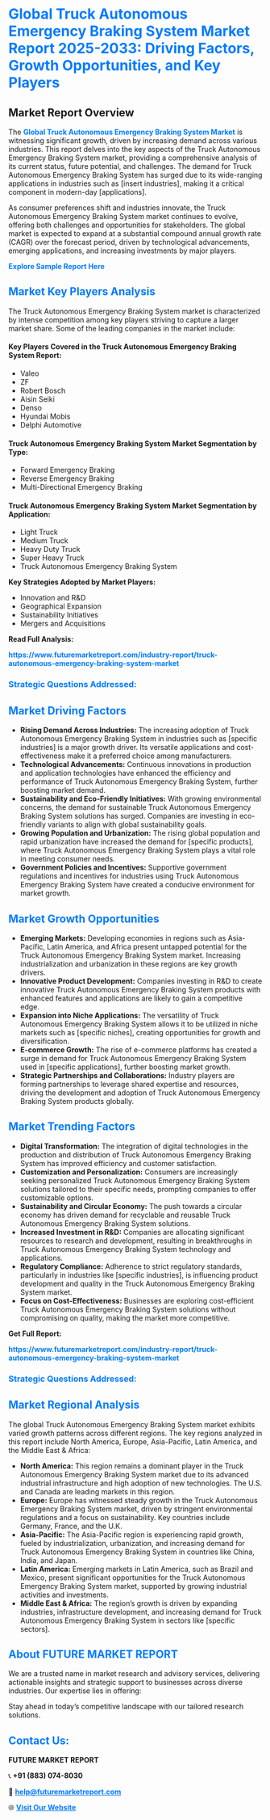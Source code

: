 <h1 style="color: #007BFF;">Global Truck Autonomous Emergency Braking System Market Report 2025-2033: Driving Factors, Growth Opportunities, and Key Players</h1>

<section id="overview">
<h2>Market Report Overview</h2>
<p>The <a href="https://www.futuremarketreport.com/industry-report/truck-autonomous-emergency-braking-system-market" style="color: #007BFF; text-decoration: none;"><strong>Global Truck Autonomous Emergency Braking System Market</strong></a> is witnessing significant growth, driven by increasing demand across various industries. This report delves into the key aspects of the Truck Autonomous Emergency Braking System market, providing a comprehensive analysis of its current status, future potential, and challenges. The demand for Truck Autonomous Emergency Braking System has surged due to its wide-ranging applications in industries such as [insert industries], making it a critical component in modern-day [applications].</p>
<p>As consumer preferences shift and industries innovate, the Truck Autonomous Emergency Braking System market continues to evolve, offering both challenges and opportunities for stakeholders. The global market is expected to expand at a substantial compound annual growth rate (CAGR) over the forecast period, driven by technological advancements, emerging applications, and increasing investments by major players.</p>
</section>

<section id="overview">
<p><a href="https://www.futuremarketreport.com/request-sample/reportId=126267" style="color: #007BFF; text-decoration: none;"><strong>Explore Sample Report Here</strong></a></p>
</section>

<section id="key-players">
<h2 style="color: #007BFF;">Market Key Players Analysis</h2>
<p>The Truck Autonomous Emergency Braking System market is characterized by intense competition among key players striving to capture a larger market share. Some of the leading companies in the market include:</p>
<h4>Key Players Covered in the Truck Autonomous Emergency Braking System Report:</h4>
<ul><li>Valeo</li><li>ZF</li><li>Robert Bosch</li><li>Aisin Seiki</li><li>Denso</li><li>Hyundai Mobis</li><li>Delphi Automotive</li></ul>
<h4>Truck Autonomous Emergency Braking System Market Segmentation by Type:</h4>
<ul><li>Forward Emergency Braking</li><li>Reverse Emergency Braking</li><li>Multi-Directional Emergency Braking</li></ul>

<h4>Truck Autonomous Emergency Braking System Market Segmentation by Application:</h4>
<ul><li>Light Truck</li><li>Medium Truck</li><li>Heavy Duty Truck</li><li>Super Heavy Truck</li><li>Truck Autonomous Emergency Braking System</li></ul>
<p><strong>Key Strategies Adopted by Market Players:</strong></p>
<ul>
<li>Innovation and R&D</li>
<li>Geographical Expansion</li>
<li>Sustainability Initiatives</li>
<li>Mergers and Acquisitions</li>
</ul>
</section>

<section>
<p><strong>Read Full Analysis: </strong></p><a href="https://www.futuremarketreport.com/industry-report/truck-autonomous-emergency-braking-system-market" style="color: #007BFF; text-decoration: none;"><strong>https://www.futuremarketreport.com/industry-report/truck-autonomous-emergency-braking-system-market</strong></a>
<h3 style="color: #007BFF;">Strategic Questions Addressed:</h3>
</section>

<section id="driving-factors">
<h2 style="color: #007BFF;">Market Driving Factors</h2>
<ul>
<li><strong>Rising Demand Across Industries:</strong> The increasing adoption of Truck Autonomous Emergency Braking System in industries such as [specific industries] is a major growth driver. Its versatile applications and cost-effectiveness make it a preferred choice among manufacturers.</li>
<li><strong>Technological Advancements:</strong> Continuous innovations in production and application technologies have enhanced the efficiency and performance of Truck Autonomous Emergency Braking System, further boosting market demand.</li>
<li><strong>Sustainability and Eco-Friendly Initiatives:</strong> With growing environmental concerns, the demand for sustainable Truck Autonomous Emergency Braking System solutions has surged. Companies are investing in eco-friendly variants to align with global sustainability goals.</li>
<li><strong>Growing Population and Urbanization:</strong> The rising global population and rapid urbanization have increased the demand for [specific products], where Truck Autonomous Emergency Braking System plays a vital role in meeting consumer needs.</li>
<li><strong>Government Policies and Incentives:</strong> Supportive government regulations and incentives for industries using Truck Autonomous Emergency Braking System have created a conducive environment for market growth.</li>
</ul>
</section>

<section id="growth-opportunities">
<h2 style="color: #007BFF;">Market Growth Opportunities</h2>
<ul>
<li><strong>Emerging Markets:</strong> Developing economies in regions such as Asia-Pacific, Latin America, and Africa present untapped potential for the Truck Autonomous Emergency Braking System market. Increasing industrialization and urbanization in these regions are key growth drivers.</li>
<li><strong>Innovative Product Development:</strong> Companies investing in R&D to create innovative Truck Autonomous Emergency Braking System products with enhanced features and applications are likely to gain a competitive edge.</li>
<li><strong>Expansion into Niche Applications:</strong> The versatility of Truck Autonomous Emergency Braking System allows it to be utilized in niche markets such as [specific niches], creating opportunities for growth and diversification.</li>
<li><strong>E-commerce Growth:</strong> The rise of e-commerce platforms has created a surge in demand for Truck Autonomous Emergency Braking System used in [specific applications], further boosting market growth.</li>
<li><strong>Strategic Partnerships and Collaborations:</strong> Industry players are forming partnerships to leverage shared expertise and resources, driving the development and adoption of Truck Autonomous Emergency Braking System products globally.</li>
</ul>
</section>

<section id="trending-factors">
<h2 style="color: #007BFF;">Market Trending Factors</h2>
<ul>
<li><strong>Digital Transformation:</strong> The integration of digital technologies in the production and distribution of Truck Autonomous Emergency Braking System has improved efficiency and customer satisfaction.</li>
<li><strong>Customization and Personalization:</strong> Consumers are increasingly seeking personalized Truck Autonomous Emergency Braking System solutions tailored to their specific needs, prompting companies to offer customizable options.</li>
<li><strong>Sustainability and Circular Economy:</strong> The push towards a circular economy has driven demand for recyclable and reusable Truck Autonomous Emergency Braking System solutions.</li>
<li><strong>Increased Investment in R&D:</strong> Companies are allocating significant resources to research and development, resulting in breakthroughs in Truck Autonomous Emergency Braking System technology and applications.</li>
<li><strong>Regulatory Compliance:</strong> Adherence to strict regulatory standards, particularly in industries like [specific industries], is influencing product development and quality in the Truck Autonomous Emergency Braking System market.</li>
<li><strong>Focus on Cost-Effectiveness:</strong> Businesses are exploring cost-efficient Truck Autonomous Emergency Braking System solutions without compromising on quality, making the market more competitive.</li>
</ul>
</section>

<section>
<p><strong>Get Full Report: </strong></p><a href="https://www.futuremarketreport.com/industry-report/truck-autonomous-emergency-braking-system-market" style="color: #007BFF; text-decoration: none;"><strong>https://www.futuremarketreport.com/industry-report/truck-autonomous-emergency-braking-system-market</strong></a>
<h3 style="color: #007BFF;">Strategic Questions Addressed:</h3>
</section>


<section id="regional-analysis">
<h2 style="color: #007BFF;">Market Regional Analysis</h2>
<p>The global Truck Autonomous Emergency Braking System market exhibits varied growth patterns across different regions. The key regions analyzed in this report include North America, Europe, Asia-Pacific, Latin America, and the Middle East & Africa:</p>
<ul>
<li><strong>North America:</strong> This region remains a dominant player in the Truck Autonomous Emergency Braking System market due to its advanced industrial infrastructure and high adoption of new technologies. The U.S. and Canada are leading markets in this region.</li>
<li><strong>Europe:</strong> Europe has witnessed steady growth in the Truck Autonomous Emergency Braking System market, driven by stringent environmental regulations and a focus on sustainability. Key countries include Germany, France, and the U.K.</li>
<li><strong>Asia-Pacific:</strong> The Asia-Pacific region is experiencing rapid growth, fueled by industrialization, urbanization, and increasing demand for Truck Autonomous Emergency Braking System in countries like China, India, and Japan.</li>
<li><strong>Latin America:</strong> Emerging markets in Latin America, such as Brazil and Mexico, present significant opportunities for the Truck Autonomous Emergency Braking System market, supported by growing industrial activities and investments.</li>
<li><strong>Middle East & Africa:</strong> The region’s growth is driven by expanding industries, infrastructure development, and increasing demand for Truck Autonomous Emergency Braking System in sectors like [specific sectors].</li>
</ul>
</section>

<footer>
<h2 style="color: #007BFF;">About FUTURE MARKET REPORT</h2>
<p>We are a trusted name in market research and advisory services, delivering actionable insights and strategic support to businesses across diverse industries. Our expertise lies in offering:</p>

<p>Stay ahead in today’s competitive landscape with our tailored research solutions.</p>

<h2 style="color: #007BFF;">Contact Us:</h2>
<p><strong>FUTURE MARKET REPORT</strong></p>
<p>📞 <strong>+91 (883) 074-8030</strong></p>
<p>📧 <strong><a href="mailto:help@futuremarketreport.com" style="color: #007BFF;">help@futuremarketreport.com</a></strong></p>
<p>🌐 <strong><a href="https://www.futuremarketreport.com/" style="color: #007BFF;">Visit Our Website</a></strong></p>
</footer>